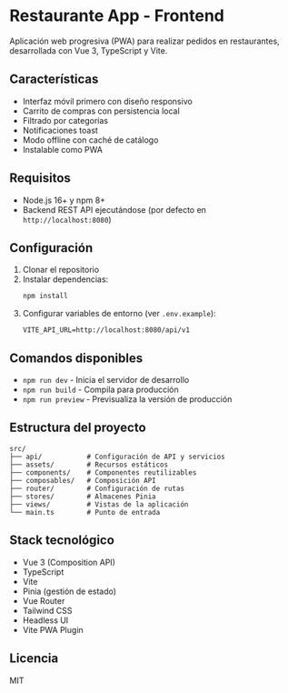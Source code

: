 # Restaurante App - Frontend

Aplicación web progresiva (PWA) para realizar pedidos en restaurantes, desarrollada con Vue 3, TypeScript y Vite.

## Características

- Interfaz móvil primero con diseño responsivo
- Carrito de compras con persistencia local
- Filtrado por categorías
- Notificaciones toast
- Modo offline con caché de catálogo
- Instalable como PWA

## Requisitos

- Node.js 16+ y npm 8+
- Backend REST API ejecutándose (por defecto en `http://localhost:8080`)

## Configuración

1. Clonar el repositorio
2. Instalar dependencias:
   ```bash
   npm install
   ```
3. Configurar variables de entorno (ver `.env.example`):
   ```env
   VITE_API_URL=http://localhost:8080/api/v1
   ```

## Comandos disponibles

- `npm run dev` - Inicia el servidor de desarrollo
- `npm run build` - Compila para producción
- `npm run preview` - Previsualiza la versión de producción

## Estructura del proyecto

```
src/
├── api/           # Configuración de API y servicios
├── assets/        # Recursos estáticos
├── components/    # Componentes reutilizables
├── composables/   # Composición API
├── router/        # Configuración de rutas
├── stores/        # Almacenes Pinia
├── views/         # Vistas de la aplicación
└── main.ts        # Punto de entrada
```

## Stack tecnológico

- Vue 3 (Composition API)
- TypeScript
- Vite
- Pinia (gestión de estado)
- Vue Router
- Tailwind CSS
- Headless UI
- Vite PWA Plugin

## Licencia

MIT
